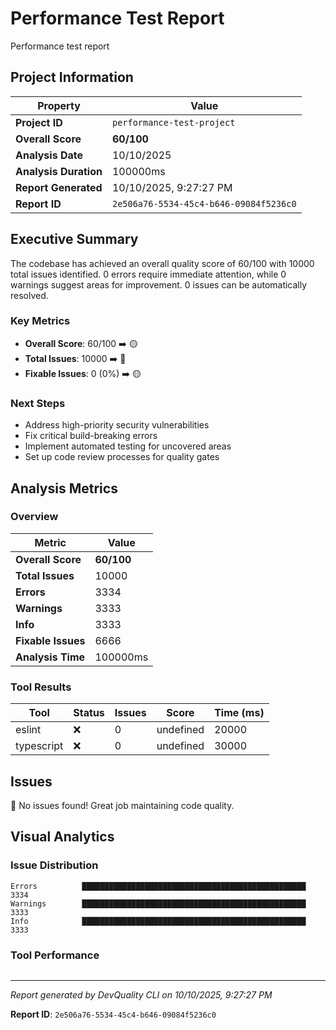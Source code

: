 # Performance Test Report

Performance test report

## Project Information

| Property | Value |
|----------|-------|
| **Project ID** | `performance-test-project` |
| **Overall Score** | **60/100** |
| **Analysis Date** | 10/10/2025 |
| **Analysis Duration** | 100000ms |
| **Report Generated** | 10/10/2025, 9:27:27 PM |
| **Report ID** | `2e506a76-5534-45c4-b646-09084f5236c0` |

## Executive Summary

The codebase has achieved an overall quality score of 60/100 with 10000 total issues identified. 0 errors require immediate attention, while 0 warnings suggest areas for improvement. 0 issues can be automatically resolved.

### Key Metrics

- **Overall Score**: 60/100 ➡️ 🟡
- **Total Issues**: 10000 ➡️ 🔴
- **Fixable Issues**: 0 (0%) ➡️ 🟡

### Next Steps

- Address high\-priority security vulnerabilities
- Fix critical build\-breaking errors
- Implement automated testing for uncovered areas
- Set up code review processes for quality gates

## Analysis Metrics

### Overview

| Metric | Value |
|--------|-------|
| **Overall Score** | **60/100** |
| **Total Issues** | 10000 |
| **Errors** | 3334 |
| **Warnings** | 3333 |
| **Info** | 3333 |
| **Fixable Issues** | 6666 |
| **Analysis Time** | 100000ms |

### Tool Results

| Tool | Status | Issues | Score | Time (ms) |
|------|--------|--------|-------|-----------|
| eslint | ❌ | 0 | undefined | 20000 |
| typescript | ❌ | 0 | undefined | 30000 |

## Issues

🎉 No issues found! Great job maintaining code quality.

## Visual Analytics

### Issue Distribution

```
Errors          ██████████████████████████████████████████████████ 3334
Warnings        ██████████████████████████████████████████████████ 3333
Info            ██████████████████████████████████████████████████ 3333
```

### Tool Performance

```

```

---

*Report generated by DevQuality CLI on 10/10/2025, 9:27:27 PM*

**Report ID**: `2e506a76-5534-45c4-b646-09084f5236c0`
